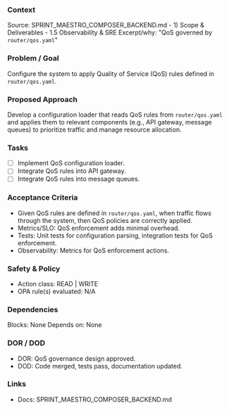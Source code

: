 ### Context

Source: SPRINT_MAESTRO_COMPOSER_BACKEND.md - 1) Scope & Deliverables - 1.5 Observability & SRE
Excerpt/why: "QoS governed by `router/qos.yaml`"

### Problem / Goal

Configure the system to apply Quality of Service (QoS) rules defined in `router/qos.yaml`.

### Proposed Approach

Develop a configuration loader that reads QoS rules from `router/qos.yaml` and applies them to relevant components (e.g., API gateway, message queues) to prioritize traffic and manage resource allocation.

### Tasks

- [ ] Implement QoS configuration loader.
- [ ] Integrate QoS rules into API gateway.
- [ ] Integrate QoS rules into message queues.

### Acceptance Criteria

- Given QoS rules are defined in `router/qos.yaml`, when traffic flows through the system, then QoS policies are correctly applied.
- Metrics/SLO: QoS enforcement adds minimal overhead.
- Tests: Unit tests for configuration parsing, integration tests for QoS enforcement.
- Observability: Metrics for QoS enforcement actions.

### Safety & Policy

- Action class: READ | WRITE
- OPA rule(s) evaluated: N/A

### Dependencies

Blocks: None
Depends on: None

### DOR / DOD

- DOR: QoS governance design approved.
- DOD: Code merged, tests pass, documentation updated.

### Links

- Docs: SPRINT_MAESTRO_COMPOSER_BACKEND.md
